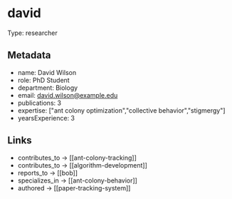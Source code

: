 # david

Type: researcher

## Metadata

- name: David Wilson
- role: PhD Student
- department: Biology
- email: david.wilson@example.edu
- publications: 3
- expertise: ["ant colony optimization","collective behavior","stigmergy"]
- yearsExperience: 3

## Links

- contributes_to -> [[ant-colony-tracking]]
- contributes_to -> [[algorithm-development]]
- reports_to -> [[bob]]
- specializes_in -> [[ant-colony-behavior]]
- authored -> [[paper-tracking-system]]
